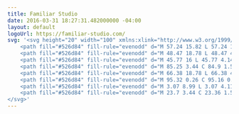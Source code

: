 ```yaml
---
title: Familiar Studio
date: 2016-03-31 18:27:31.482000000 -04:00
layout: default
logoUrl: https://familiar-studio.com/
svg: '<svg height="20" width="100" xmlns:xlink="http://www.w3.org/1999/xlink" xmlns="http://www.w3.org/2000/svg" viewBox="0 0 100 20">
    <path fill="#526d84" fill-rule="evenodd" d="M 57.24 15.82 L 57.24 1.15 L 54.32 4.11 L 54.32 18.77 L 61.76 18.77 L 64.67 15.82 L 57.24 15.82 Z M 57.24 15.82" />
    <path fill="#526d84" fill-rule="evenodd" d="M 48.47 18.78 L 48.47 4.11 L 51.39 1.15 L 51.39 15.82 L 48.47 18.78 Z M 48.47 18.78" />
    <path fill="#526d84" fill-rule="evenodd" d="M 45.77 16 L 45.77 4.14 C 45.77 1.93 43.73 0.14 41.22 0.14 C 40.08 0.14 39 0.62 38.24 1.46 C 38.07 1.59 37.08 2.52 37.02 2.58 C 36.31 1.11 34.66 0.14 32.84 0.14 C 31.71 0.14 30.63 0.61 29.88 1.44 C 29.88 1.44 26.73 4.38 26.5 4.71 L 26.4 4.87 C 26.02 5.49 25.81 6.2 25.81 6.95 C 25.81 6.95 25.8 18.87 25.81 18.86 L 25.81 19 C 25.81 19 29.06 16.01 29.06 15.95 L 29.06 4.14 C 29.06 3.83 29.1 3.53 29.18 3.23 C 29.38 3.2 29.59 3.18 29.82 3.18 C 32.21 3.18 34.15 4.87 34.15 6.95 L 34.15 19 C 34.15 19 37.39 16.01 37.39 15.95 L 37.39 4.22 C 37.42 4.2 37.48 3.53 37.55 3.23 C 37.75 3.2 37.96 3.18 38.19 3.18 C 40.58 3.18 42.53 4.87 42.53 6.95 L 42.53 19.02 L 45.77 16 Z M 45.77 16" />
    <path fill="#526d84" fill-rule="evenodd" d="M 85.25 3.44 C 84.9 1.59 83.04 0.25 80.83 0.25 C 79.92 0.25 79.09 0.56 78.43 1.08 C 78.23 1.19 75.47 3.65 75.32 3.82 C 74.38 4.57 73.83 5.68 73.81 6.88 C 73.81 6.93 73.77 8.99 73.77 8.99 L 73.2 8.99 L 70.29 11.95 L 73.77 11.95 L 73.77 11.97 L 73.77 11.97 L 73.77 13.28 L 73.77 19 C 73.77 19 77.06 16.01 77.06 15.95 L 77.06 11.95 L 82.14 11.95 L 82.14 19.11 L 85.25 16.2 L 85.25 3.44 Z M 77.06 8.99 L 77.06 3.73 C 77.06 3.73 77.12 3.41 77.16 3.23 C 77.36 3.2 77.58 3.18 77.8 3.18 C 80.2 3.18 82.14 4.87 82.14 6.95 L 82.14 8.99 L 77.06 8.99 Z M 77.06 8.99" />
    <path fill="#526d84" fill-rule="evenodd" d="M 66.38 18.78 L 66.38 4.11 L 69.3 1.15 L 69.3 15.82 L 66.38 18.78 Z M 66.38 18.78" />
    <path fill="#526d84" fill-rule="evenodd" d="M 95.32 0.26 C 95.16 0.26 95 0.27 94.84 0.29 C 94.79 0.29 94.74 0.3 94.69 0.31 C 94.59 0.32 94.48 0.34 94.38 0.36 C 94.32 0.37 94.26 0.38 94.21 0.4 C 94.11 0.42 94.02 0.45 93.92 0.48 C 93.87 0.5 93.81 0.51 93.75 0.53 C 93.66 0.57 93.57 0.6 93.48 0.64 C 93.43 0.66 93.37 0.69 93.31 0.71 C 93.23 0.75 93.15 0.8 93.06 0.85 C 93.01 0.88 92.95 0.9 92.9 0.94 C 92.82 0.98 92.75 1.03 92.67 1.09 C 92.54 1.18 92.41 1.28 92.28 1.39 C 92.25 1.41 92.19 1.46 92.19 1.47 C 92.15 1.5 91.08 2.57 90.95 2.72 C 90.94 2.73 90.93 2.74 90.91 2.75 L 90.92 0.99 L 87.71 4.19 L 87.7 19 L 90.9 15.8 L 90.91 12.34 C 90.97 12.36 91.04 12.39 91.11 12.41 L 96.41 18.57 L 99.29 15.67 L 95.6 11.37 C 95.63 11.34 98.3 8.64 98.3 8.64 C 98.3 8.64 98.58 8.31 98.62 8.25 C 98.68 8.2 98.73 8.13 98.79 8.07 C 98.79 8.07 98.79 8.07 98.79 8.07 C 98.82 8.04 98.84 8.02 98.86 7.99 C 99.16 7.65 99.4 7.27 99.58 6.86 C 99.59 6.84 99.6 6.82 99.61 6.8 C 99.66 6.68 99.71 6.56 99.75 6.43 C 99.76 6.4 99.77 6.37 99.78 6.33 C 99.82 6.22 99.85 6.11 99.87 5.99 C 99.88 5.95 99.89 5.91 99.9 5.87 C 99.92 5.75 99.94 5.63 99.96 5.51 C 99.96 5.48 99.97 5.44 99.97 5.41 C 99.99 5.25 100 5.1 100 4.94 L 100 4.94 L 100 4.94 C 100 2.36 97.9 0.26 95.32 0.26 M 96.66 9.19 C 96.23 9.33 95.78 9.4 95.32 9.4 C 95.2 9.4 95.09 9.39 94.98 9.38 C 92.75 9.19 90.98 7.35 90.91 5.08 L 90.91 4.84 C 90.92 4.44 90.98 4.05 91.09 3.67 C 91.52 3.54 91.97 3.46 92.44 3.46 C 92.55 3.46 92.66 3.47 92.78 3.48 C 95.05 3.68 96.85 5.59 96.85 7.92 C 96.85 8.36 96.78 8.78 96.66 9.19" />
    <path fill="#526d84" fill-rule="evenodd" d="M 3.07 8.99 L 3.07 4.11 L 7.56 4.11 L 10.47 1.15 L 3.03 1.15 L 0 4.11 L 0 4.11 L 0 4.11 L 0 12 L 0 12.07 L 0 12.09 L 0 12.19 L 0 18.78 L 3.07 15.82 L 3.07 11.9 L 5.85 11.9 L 8.76 9.11 L 3.07 9.11 L 3.07 8.99 Z M 3.07 8.99" />
    <path fill="#526d84" fill-rule="evenodd" d="M 23.7 3.44 C 23.36 1.59 21.5 0.25 19.28 0.25 C 18.37 0.25 17.54 0.56 16.88 1.08 C 16.69 1.19 13.93 3.65 13.78 3.82 C 12.83 4.57 12.28 5.68 12.26 6.88 C 12.26 6.93 12.23 8.99 12.23 8.99 L 11.65 8.99 L 8.74 11.95 L 12.23 11.95 L 12.23 11.97 L 12.23 11.97 L 12.23 13.28 L 12.23 19 C 12.23 19 15.52 16.01 15.52 15.95 L 15.52 11.95 L 20.6 11.95 L 20.6 19.11 L 23.7 16.2 L 23.7 3.44 Z M 15.52 8.99 L 15.52 3.73 C 15.52 3.73 15.58 3.41 15.62 3.23 C 15.82 3.2 16.03 3.18 16.26 3.18 C 18.65 3.18 20.6 4.87 20.6 6.95 L 20.6 8.99 L 15.52 8.99 Z M 15.52 8.99" />
</svg>'
---
```

